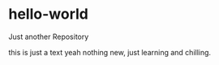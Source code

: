 # hello-world
Just another Repository

this is just a text
yeah nothing new, just learning and chilling.
